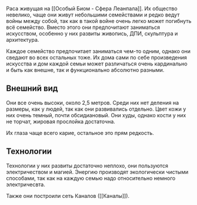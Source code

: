 Раса живущая на [[Особый Биом - Сфера Леанпала]]. Их общество невелико, чаще они живут небольшими семействами и редко ведут войны между собой, так как в такой войне очень легко может погибнуть всё семейство. Вместо этого они предпочитают заниматься искусством, особенно у них развиты живопись, ДПИ, скульптура и архитектура.

Каждое семейство предпочитает заниматься чем-то одним, однако они сведают во всех остальных тоже. Их дома сами по себе произведения искусства и дом каждой семьи может различаться очень кардинально и быть как внешне, так и функционально абсолютно разными.
## Внешний вид

Они все очень высоки, около 2,5 метров. Среди них нет деления на размеры, как у людей, так как они развивались отдельно. Цвет кожи у них очень темный, почти обсидиановый. Они худы, однако кости у них не торчат, жировая прослойка достаточна.

Их глаза чаще всего карие, остальное это прям редкость.

## Технологии

Технологии у них развиты достаточно неплохо, они пользуются электричеством и магией. Энергию производят экологически чистыми способами, так как на каждую семью надо относительно немного электричесвта.

Также они построили сеть Каналов ([[Каналы]]).